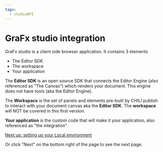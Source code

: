 ```yaml
---
tags:
  - studioAPI
---
```


# GraFx studio integration

GraFx studio is a client side browser application.
It contains 3 elements

- The Editor SDK
- The workspace
- Your application 

The **Editor SDK** is an open source SDK that connects the Editor Engine (also referenced as “The Canvas”) which renders your document. This engine does not have tools (aka the Editor Engine).
 
The **Workspace** is the set of panels and elements pre-built by CHILI publish to interact with your document canvas aka the **Editor SDK**.
The **workspace** will NOT be covered in this first version.

**Your application** is the custom code that will make it your application, also referenced as "the integration".

[Next up: setting up your Local environment](local_environment.md)

Or click "Next" on the bottom right of the page to see the next page.